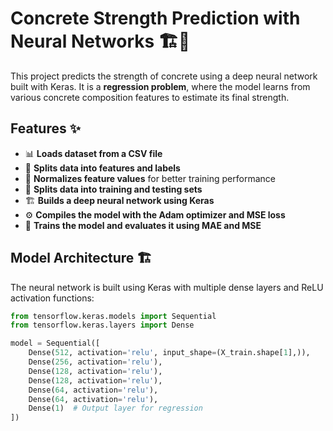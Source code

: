 # Concrete Strength Prediction with Neural Networks 🏗️🔬

This project predicts the strength of concrete using a deep neural network built with Keras. It is a **regression problem**, where the model learns from various concrete composition features to estimate its final strength.

## Features ✨
- 📊 **Loads dataset from a CSV file**  
- 🔄 **Splits data into features and labels**  
- 🔧 **Normalizes feature values** for better training performance  
- 🎯 **Splits data into training and testing sets**  
- 🏗️ **Builds a deep neural network using Keras**  
- ⚙️ **Compiles the model with the Adam optimizer and MSE loss**  
- 🚀 **Trains the model and evaluates it using MAE and MSE**  

## Model Architecture 🏗️  
The neural network is built using Keras with multiple dense layers and ReLU activation functions:
```python
from tensorflow.keras.models import Sequential
from tensorflow.keras.layers import Dense

model = Sequential([
    Dense(512, activation='relu', input_shape=(X_train.shape[1],)),
    Dense(256, activation='relu'),
    Dense(128, activation='relu'),
    Dense(128, activation='relu'),
    Dense(64, activation='relu'),
    Dense(64, activation='relu'),
    Dense(1)  # Output layer for regression
])
